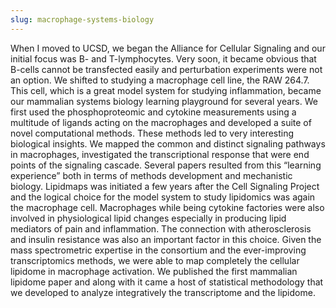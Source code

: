 ```yaml
---
slug: macrophage-systems-biology
---
```


When I moved to UCSD, we began the Alliance for Cellular Signaling and our initial focus was B- and T-lymphocytes. Very soon, it became obvious that B-cells cannot be transfected easily and perturbation experiments were not an option. We shifted to studying a macrophage cell line, the RAW 264.7. This cell, which is a great model system for studying inflammation, became our mammalian systems biology learning playground for several years. We first used the phosphoproteomic and cytokine measurements using a multitude of ligands acting on the macrophages and developed a suite of novel computational methods. These methods led to very interesting biological insights. We mapped the common and distinct signaling pathways in macrophages, investigated the transcriptional response that were end points of the signaling cascade. Several papers resulted from this “learning experience” both in terms of methods development and mechanistic biology. Lipidmaps was initiated a few years after the Cell Signaling Project and the logical choice for the model system to study lipidomics was again the macrophage cell. Macrophages while being cytokine factories were also involved in physiological lipid changes especially in producing lipid mediators of pain and inflammation. The connection with atherosclerosis and insulin resistance was also an important factor in this choice. Given the mass spectrometric expertise in the consortium and the ever-improving transcriptomics methods, we were able to map completely the cellular lipidome in macrophage activation. We published the first mammalian lipidome paper and along with it came a host of statistical methodology that we developed to analyze integratively the transcriptome and the lipidome.
